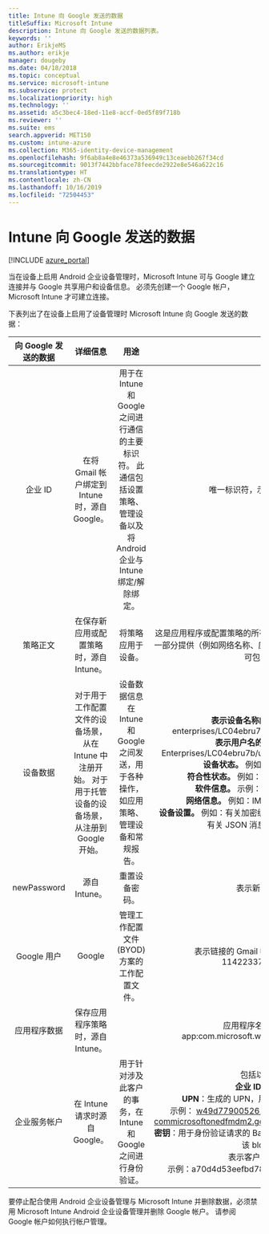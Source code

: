 ```yaml
---
title: Intune 向 Google 发送的数据
titleSuffix: Microsoft Intune
description: Intune 向 Google 发送的数据列表。
keywords: ''
author: ErikjeMS
ms.author: erikje
manager: dougeby
ms.date: 04/18/2018
ms.topic: conceptual
ms.service: microsoft-intune
ms.subservice: protect
ms.localizationpriority: high
ms.technology: ''
ms.assetid: a5c3bec4-18ed-11e8-accf-0ed5f89f718b
ms.reviewer: ''
ms.suite: ems
search.appverid: MET150
ms.custom: intune-azure
ms.collection: M365-identity-device-management
ms.openlocfilehash: 9f6ab8a4e8e46373a536949c13ceaebb267f34cd
ms.sourcegitcommit: 9013f7442bbface78feecde2922e8e546a622c16
ms.translationtype: HT
ms.contentlocale: zh-CN
ms.lasthandoff: 10/16/2019
ms.locfileid: "72504453"
---
```

# <a name="data-intune-sends-to-google"></a>Intune 向 Google 发送的数据

[!INCLUDE [azure_portal](../includes/azure_portal.md)]

当在设备上启用 Android 企业设备管理时，Microsoft Intune 可与 Google 建立连接并与 Google 共享用户和设备信息。 必须先创建一个 Google 帐户，Microsoft Intune 才可建立连接。

下表列出了在设备上启用了设备管理时 Microsoft Intune 向 Google 发送的数据：


| 向 Google 发送的数据 | 详细信息 | 用途 | 示例 |
|:---:|:---:|:---:|:---:|
| 企业 ID | 在将 Gmail 帐户绑定到 Intune 时，源自 Google。 | 用于在 Intune 和 Google 之间进行通信的主要标识符。  此通信包括设置策略、管理设备以及将 Android 企业与 Intune 绑定/解除绑定。 | 唯一标识符，示例格式：LC04eik8a6 |
| 策略正文 | 在保存新应用或配置策略时，源自 Intune。 | 将策略应用于设备。 | 这是应用程序或配置策略的所有已配置设置的集合。 如果作为策略的一部分提供（例如网络名称、应用程序名称和特定于应用的设置），则可包含客户信息。 |
| 设备数据 | 对于用于工作配置文件的设备场景，从在 Intune 中注册开始。 对于用于托管设备的设备场景，从注册到 Google 开始。 | 设备数据信息在 Intune 和 Google 之间发送，用于各种操作，如应用策略、管理设备和常规报告。 | **表示设备名称的唯一标识符。** 示例：enterprises/LC04ebru7b/devices/3592d971168f9ae4<br>**表示用户名的唯一标识符。** 例如：Enterprises/LC04ebru7b/users/116838519924207449711<br>**设备状态。** 例如：活动、已禁用、预配。<br>**符合性状态。** 例如：设置不受支持、缺少必需应用<br>**软件信息。** 示例：软件版本和修补程序级别。<br>**网络信息。** 例如：IMEI、MEID、WifiMacAddress<br>**设备设置。** 例如：有关加密级别及设备是否允许未知应用的信息。<br> 有关 JSON 消息的示例，请参阅下文。 |
| newPassword | 源自 Intune。 | 重置设备密码。 | 表示新密码的字符串。 |
| Google 用户 | Google | 管理工作配置文件 (BYOD) 方案的工作配置文件。 | 表示链接的 Gmail 帐户的唯一标识符。 例如：114223373813435875042 |
| 应用程序数据 | 保存应用程序策略时，源自 Intune。 |  | 应用程序名称字符串。 示例：app:com.microsoft.windowsintune.companyportal |
| 企业服务帐户 | 在 Intune 请求时源自 Google。 | 用于针对涉及此客户的事务，在 Intune 和 Google 之间进行身份验证。 | 包括以下几个部分：<br> **企业 ID**：如前文所述。<br>**UPN**：生成的 UPN，用于代表客户进行的身份验证。<br>示例： w49d77900526190e26708c31c9e8a0@pfwp-commicrosoftonedfmdm2.google.com.iam.gserviceaccount.com<br>**密钥**：用于身份验证请求的 Base64 编码 blob，在服务中存储加密，该 blob 如下所示：<br> 表示客户密钥的唯一标识符<br>示例：a70d4d53eefbd781ce7ad6a6495c65eb15e74f1f |


要停止配合使用 Android 企业设备管理与 Microsoft Intune 并删除数据，必须禁用 Microsoft Intune Android 企业设备管理并删除 Google 帐户。 请参阅 Google 帐户如何执行帐户管理。


